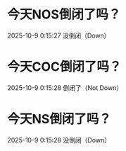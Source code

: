 # 今天NOS倒闭了吗？

2025-10-9 0:15:27 没倒闭（Down）

# 今天COC倒闭了吗？

2025-10-9 0:15:28 倒闭了（Not Down）

# 今天NS倒闭了吗？

2025-10-9 0:15:28 没倒闭（Down）

